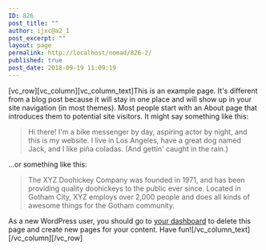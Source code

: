 ```yaml
---
ID: 826
post_title: ""
author: ijxc@a2_1
post_excerpt: ""
layout: page
permalink: http://localhost/nomad/826-2/
published: true
post_date: 2018-09-19 11:09:19
---
```

[vc_row][vc_column][vc_column_text]This is an example page. It's different from a blog post because it will stay in one place and will show up in your site navigation (in most themes). Most people start with an About page that introduces them to potential site visitors. It might say something like this:
<blockquote>Hi there! I'm a bike messenger by day, aspiring actor by night, and this is my website. I live in Los Angeles, have a great dog named Jack, and I like piña coladas. (And gettin' caught in the rain.)</blockquote>
...or something like this:
<blockquote>The XYZ Doohickey Company was founded in 1971, and has been providing quality doohickeys to the public ever since. Located in Gotham City, XYZ employs over 2,000 people and does all kinds of awesome things for the Gotham community.</blockquote>
As a new WordPress user, you should go to <a href="http://localhost/nomad/wp-admin/">your dashboard</a> to delete this page and create new pages for your content. Have fun![/vc_column_text][/vc_column][/vc_row]